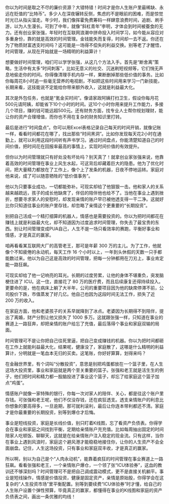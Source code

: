 你以为时间是取之不尽的廉价资源？大错特错！时间才是你人生账户里最稀缺、永远在贬值的“比特币”。多少人在深夜辗转反侧，焦虑的不是眼前的困难，而是惊觉时光已从指尖溜走。年少时，我们像挥霍免费筹码一样肆意浪费时间，追剧、刷手游，以为人生漫长。可到了中年，就像“斜杠青年”李明，才体会到时间被蚕食的无力。还有创业家张强，年轻时在互联网浪潮中拼命投入时间学习，如今能从容应对多重身份，靠的就是高效的时间管理。金钱能失而复得，时间却一去不返。你还在为了物质财富透支时间吗？这可能是一场得不偿失的利益交换。别等老了才醒悟，时间管理，从现在开始就是一场精明的利益算计！ 

想要做好时间管理，咱们可以学学张强，从这几个方法入手。首先是“断舍离”策略，生活中有太多“时间刺客”，比如无意义的社交、沉迷刷短视频等，它们悄无声息地偷走你的时间。你得像清理手机内存一样，果断删掉那些低价值的事务。比如你每周花8小时追一些毫无营养的电视剧，不如把这些时间用来学习一门新技能，长期来看，这技能说不定能给你带来额外收入，这就是利益最大化。

其次是外包任务，也就是“氪金买时间”。像请家政阿姨打扫卫生，假设你每月花500元请阿姨，却能省下10个小时的时间。这10个小时你用来提升工作能力，多接几个项目，赚的钱可能远超500元。还有财务方面，找专业人士帮你规划理财，能让你的资产合理增值，而你也不用在复杂的财务知识里打转。

最后是进行“时间盘点”。你可以用Excel表格记录自己每天的时间开销，就像记账一样，看看时间都花在哪了，找出那些“时间黑洞”。比如你发现每天花2小时在通勤上，就可以利用这段时间听有声书学习。通过时间盘点，你能清楚知道自己的时间价值，把时间花在回报率最高的事情上，实现时间价值的有效提升。 

但你以为时间管理就只有好处没有坏处吗？别天真了！就拿创业家张强来说，他靠着高效的时间管理在事业上风生水起，可这背后却藏着巨大的隐患。他为了优化时间，把大量精力都放在了工作上，像个上了发条的机器，日夜不停地运转。家庭对他来说，成了可以随意牺牲的“低价值事务”。

他以为只要事业成功，一切都能弥补。可现实却给了他狠狠一击。他和家人的关系越来越疏远，孩子的成长他缺席了，伴侣的陪伴他也给不了。当他在事业上遇到挫折，想要寻求家人的安慰时，却发现亲情的账户早已被他透支得一干二净。这就好比你只知道往事业的账户里存钱，却忽略了亲情这个更重要的“长期投资”。

别把自己活成一个精打细算的机器人，情感也是需要投资的。你以为把时间都花在赚钱上就是利益最大化，却不知道因为过度追求时间管理，你失去了最宝贵的东西。别让时间管理变成PUA自己，人生不是一场只看效率的赛跑，平衡好事业和情感，才是真正的赢家。 

咱再看看某互联网大厂的高管老王，那可是年薪 300 万的主儿。为了工作，他就像个不知疲倦的永动机，每天工作 16 个小时以上，一年到头休假的天数一只手都能数过来。他以为自己这是高效的时间管理，把每一分钟都用在刀刃上，事业肯定能一路狂飙。

可现实却给了他一记响亮的耳光。长期的过度劳累，让他的身体不堪重负，突发脑梗住进了 ICU。这一住，直接花了 80 万的医疗费，而且后续康复还得持续投入。更要命的是，他在病床上躺了大半年，公司的重要项目因为他的缺席停滞不前，公司股价下跌，市值蒸发了好几亿。他自己也因为这段时间无法工作，损失了近 200 万的收入。

在家庭方面，他和老婆孩子的关系早就降到了冰点。老婆因为长期得不到陪伴，提出了离婚，财产分割让他又损失了 1000 多万。这就跟张强一样，只知道在事业的赛道上一路狂奔，却把亲情的账户给忘了充值，最后落得个事业和家庭双输的局面。

时间管理可不是让你把自己往死里逼，把自己变成赚钱的机器。你以为把时间都砸在工作上就能利益最大化，结果呢，健康没了，家庭散了，这哪是什么精明的利益算计，分明就是一笔血本无归的买卖。这笔账，你好好算算，划得来吗？ 

在金融世界里，有个词叫“分散投资”，意思是别把鸡蛋都放在一个篮子里，在人生这场大投资里，事业和家庭就是两个至关重要的篮子。张强和老王就是活生生的例子，他们把时间和精力都一股脑投进了事业这个篮子，却忘了给家庭这个篮子加点“鸡蛋”。

情感账户就像一家特殊的银行，你每一次对家人的陪伴、关心，都是往这个账户里存钱。可张强和老王呢，他们不仅没存钱，还在疯狂透支。透支亲情账户的利息比你想象的要高得多，一旦逾期，那可就利滚利，最后让你连本带利都还不清。家庭才是你最重要的长期投资，别等到爆仓才后悔。

事业是短线投资，家庭是长线价值，别只盯着K线图，忘了看资产负债表。你得学会在事业和家庭之间找到平衡，定期给亲情账户充充值。比如每周抽出固定的时间陪家人吃顿饭、聊聊天，这就是在给亲情账户注入稳定的现金流。只有这样，当你在事业上遇到风浪时，家庭这个避风港才能稳稳地接住你，让你的人生资产不会全面崩盘。记住，人生这场投资，只有事业和家庭双丰收，才是真正的赢家。 

所以啊，别以为自己是个“人肉永动机”，能靠着疯狂的时间管理在事业赛道上一路狂飙。看看张强和老王，一个亲情账户爆仓，一个领了张“ICU体验券”，这血的教训还不够深刻吗？时间管理可不是把自己调成震动模式，更不是直接关机躺平。事业是短线操作，情感是价值投资，健康是固定资产，亲情是原始股，你得学会在这复杂的“人生投资市场”里平衡配置。别等到要续费“ICU体验券”时才懂，给自己的人生账户设置个弹性预算，毕竟真正的赢家，都懂得在事业的K线图和家庭的资产负债表之间，画出一条优雅的均线！ 